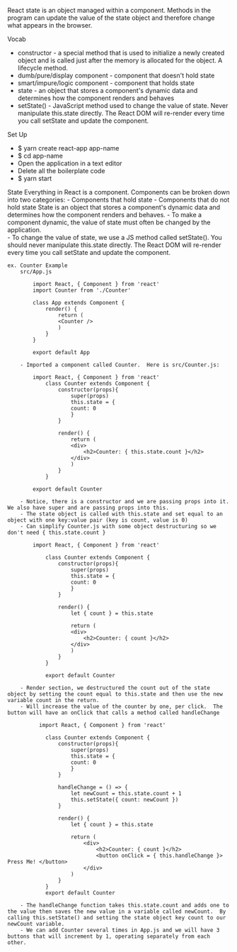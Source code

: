 React state is an object managed within a component.  Methods in the program can update the value of the state object and therefore change what appears in the browser.

Vocab
- constructor - a special method that is used to initialize a newly created object and is called just after the memory is allocated for the object.  A lifecycle method.
- dumb/pure/display component - component that doesn't hold state
- smart/impure/logic component - component that holds state
- state - an object that stores a component's dynamic data and determines how the component renders and behaves
- setState() - JavaScript method used to change the value of state.  Never manipulate this.state directly.  The React DOM will re-render every time you call setState and update the component.

Set Up
- $ yarn create react-app app-name
- $ cd app-name
- Open the application in a text editor
- Delete all the boilerplate code
- $ yarn start

State
Everything in React is a component.  Components can be broken down into two categories:
    - Components that hold state
    - Components that do not hold state
State is an object that stores a component's dynamic data and determines how the component renders and behaves.
    - To make a component dynamic, the value of state must often be changed by the application.  
    - To change the value of state, we use a JS method called setState().  You should never manipulate this.state directly.  The React DOM will re-render every time you call setState and update the component.

    ex. Counter Example
        src/App.js
            
            import React, { Component } from 'react'
            import Counter from './Counter'

            class App extends Component {
                render() {
                    return (
                    <Counter />
                    )
                }
            }

            export default App
        
        - Imported a component called Counter.  Here is src/Counter.js:

            import React, { Component } from 'react'
                class Counter extends Component {
                    constructor(props){
                        super(props)
                        this.state = {
                        count: 0
                        }
                    }

                    render() {
                        return (
                        <div>
                            <h2>Counter: { this.state.count }</h2>
                        </div>
                        )
                    }
                }

            export default Counter

        - Notice, there is a constructor and we are passing props into it.  We also have super and are passing props into this.  
        - The state object is called with this.state and set equal to an object with one key:value pair (key is count, value is 0)
        - Can simplify Counter.js with some object destructuring so we don't need { this.state.count }

            import React, { Component } from 'react'

                class Counter extends Component {
                    constructor(props){
                        super(props)
                        this.state = {
                        count: 0
                        }
                    }

                    render() {
                        let { count } = this.state

                        return (
                        <div>
                            <h2>Counter: { count }</h2>
                        </div>
                        )
                    }
                }

                export default Counter

        - Render section, we destructured the count out of the state object by setting the count equal to this.state and then use the new variable count in the return.
        - Will increase the value of the counter by one, per click.  The button will have an onClick that calls a method called handleChange

              import React, { Component } from 'react'

                class Counter extends Component {
                    constructor(props){
                        super(props)
                        this.state = {
                        count: 0
                        }
                    }

                    handleChange = () => {
                        let newCount = this.state.count + 1
                        this.setState({ count: newCount })
                    }

                    render() {
                        let { count } = this.state

                        return (
                            <div>
                                <h2>Counter: { count }</h2>
                                <button onClick = { this.handleChange }> Press Me! </button>
                            </div>
                        )
                    }
                }
                export default Counter
        
        - The handleChange function takes this.state.count and adds one to the value then saves the new value in a variable called newCount.  By calling this.setState() and setting the state object key count to our newCount variable.
        - We can add Counter several times in App.js and we will have 3 buttons that will increment by 1, operating separately from each other.